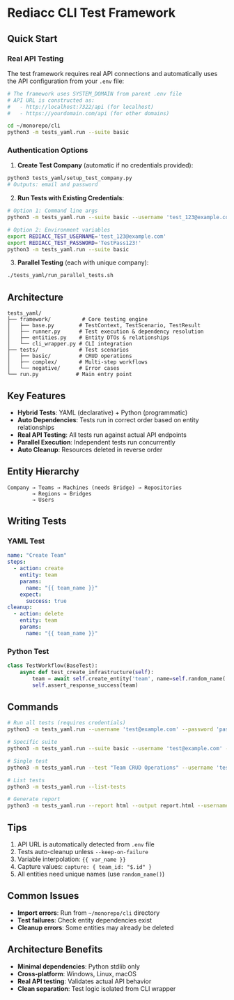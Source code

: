 # Rediacc CLI Test Framework

## Quick Start

### Real API Testing

The test framework requires real API connections and automatically uses the API configuration from your `.env` file:

```bash
# The framework uses SYSTEM_DOMAIN from parent .env file
# API URL is constructed as:
#   - http://localhost:7322/api (for localhost)
#   - https://yourdomain.com/api (for other domains)

cd ~/monorepo/cli
python3 -m tests_yaml.run --suite basic
```

### Authentication Options

1. **Create Test Company** (automatic if no credentials provided):
```bash
python3 tests_yaml/setup_test_company.py
# Outputs: email and password
```

2. **Run Tests with Existing Credentials**:
```bash
# Option 1: Command line args
python3 -m tests_yaml.run --suite basic --username 'test_123@example.com' --password 'TestPass123!'

# Option 2: Environment variables
export REDIACC_TEST_USERNAME='test_123@example.com'
export REDIACC_TEST_PASSWORD='TestPass123!'
python3 -m tests_yaml.run --suite basic
```

3. **Parallel Testing** (each with unique company):
```bash
./tests_yaml/run_parallel_tests.sh
```

## Architecture

```
tests_yaml/
├── framework/          # Core testing engine
│   ├── base.py        # TestContext, TestScenario, TestResult
│   ├── runner.py      # Test execution & dependency resolution
│   ├── entities.py    # Entity DTOs & relationships
│   └── cli_wrapper.py # CLI integration
├── tests/             # Test scenarios
│   ├── basic/         # CRUD operations
│   ├── complex/       # Multi-step workflows
│   └── negative/      # Error cases
└── run.py            # Main entry point
```

## Key Features

- **Hybrid Tests**: YAML (declarative) + Python (programmatic)
- **Auto Dependencies**: Tests run in correct order based on entity relationships
- **Real API Testing**: All tests run against actual API endpoints
- **Parallel Execution**: Independent tests run concurrently
- **Auto Cleanup**: Resources deleted in reverse order

## Entity Hierarchy

```
Company → Teams → Machines (needs Bridge) → Repositories
        → Regions → Bridges
        → Users
```

## Writing Tests

### YAML Test
```yaml
name: "Create Team"
steps:
  - action: create
    entity: team
    params:
      name: "{{ team_name }}"
    expect:
      success: true
cleanup:
  - action: delete
    entity: team
    params:
      name: "{{ team_name }}"
```

### Python Test
```python
class TestWorkflow(BaseTest):
    async def test_create_infrastructure(self):
        team = await self.create_entity('team', name=self.random_name('team'))
        self.assert_response_success(team)
```

## Commands

```bash
# Run all tests (requires credentials)
python3 -m tests_yaml.run --username 'test@example.com' --password 'password'

# Specific suite
python3 -m tests_yaml.run --suite basic --username 'test@example.com' --password 'password'

# Single test
python3 -m tests_yaml.run --test "Team CRUD Operations" --username 'test@example.com' --password 'password'

# List tests
python3 -m tests_yaml.run --list-tests

# Generate report
python3 -m tests_yaml.run --report html --output report.html --username 'test@example.com' --password 'password'
```


## Tips

1. API URL is automatically detected from `.env` file
2. Tests auto-cleanup unless `--keep-on-failure`
3. Variable interpolation: `{{ var_name }}`
4. Capture values: `capture: { team_id: "$.id" }`
5. All entities need unique names (use `random_name()`)

## Common Issues

- **Import errors**: Run from `~/monorepo/cli` directory
- **Test failures**: Check entity dependencies exist
- **Cleanup errors**: Some entities may already be deleted

## Architecture Benefits

- **Minimal dependencies**: Python stdlib only
- **Cross-platform**: Windows, Linux, macOS
- **Real API testing**: Validates actual API behavior
- **Clean separation**: Test logic isolated from CLI wrapper
